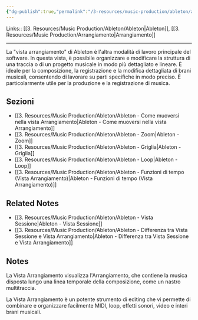 ```yaml
---
{"dg-publish":true,"permalink":"/3-resources/music-production/ableton/ableton-vista-arrangiamento/","tags":["note"]}
---
```


Links:: [[3. Resources/Music Production/Ableton/Ableton\|Ableton]], [[3. Resources/Music Production/Arrangiamento\|Arrangiamento]]

---
La "vista arrangiamento" di Ableton è l'altra modalità di lavoro principale del software. In questa vista, è possibile organizzare e modificare la struttura di una traccia o di un progetto musicale in modo più dettagliato e lineare. È ideale per la composizione, la registrazione e la modifica dettagliata di brani musicali, consentendo di lavorare su parti specifiche in modo preciso. È particolarmente utile per la produzione e la registrazione di musica.



## Sezioni

- [[3. Resources/Music Production/Ableton/Ableton - Come muoversi nella vista Arrangiamento\|Ableton - Come muoversi nella vista Arrangiamento]]
- [[3. Resources/Music Production/Ableton/Ableton - Zoom\|Ableton - Zoom]]
- [[3. Resources/Music Production/Ableton/Ableton - Griglia\|Ableton - Griglia]]
- [[3. Resources/Music Production/Ableton/Ableton - Loop\|Ableton - Loop]]
- [[3. Resources/Music Production/Ableton/Ableton - Funzioni di tempo (Vista Arrangiamento)\|Ableton - Funzioni di tempo (Vista Arrangiamento)]]



## Related Notes

- [[3. Resources/Music Production/Ableton/Ableton - Vista Sessione\|Ableton - Vista Sessione]]
- [[3. Resources/Music Production/Ableton/Ableton - Differenza tra Vista Sessione e Vista Arrangiamento\|Ableton - Differenza tra Vista Sessione e Vista Arrangiamento]]


## Notes

La Vista Arrangiamento visualizza l'Arrangiamento, che contiene la musica disposta lungo una linea temporale della composizione, come un nastro multitraccia.

La Vista Arrangiamento è un potente strumento di editing che vi permette di combinare e organizzare facilmente MIDI, loop, effetti sonori, video e interi brani musicali.




